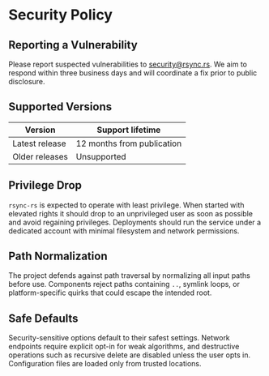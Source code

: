 # Security Policy

## Reporting a Vulnerability

Please report suspected vulnerabilities to [security@rsync.rs](mailto:security@rsync.rs). We aim to respond within three business days and will coordinate a fix prior to public disclosure.

## Supported Versions

| Version | Support lifetime |
| ------- | ---------------- |
| Latest release | 12 months from publication |
| Older releases | Unsupported |

## Privilege Drop

`rsync-rs` is expected to operate with least privilege. When started with elevated rights it should drop to an unprivileged user as soon as possible and avoid regaining privileges. Deployments should run the service under a dedicated account with minimal filesystem and network permissions.

## Path Normalization

The project defends against path traversal by normalizing all input paths before use. Components reject paths containing `..`, symlink loops, or platform-specific quirks that could escape the intended root.

## Safe Defaults

Security-sensitive options default to their safest settings. Network endpoints require explicit opt-in for weak algorithms, and destructive operations such as recursive delete are disabled unless the user opts in. Configuration files are loaded only from trusted locations.

